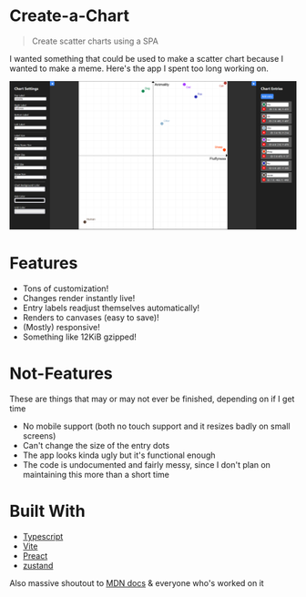 # Create-a-Chart

> Create scatter charts using a SPA

I wanted something that could be used to make a scatter chart because I wanted to make a meme. Here's the app I spent too long working on.

![Preview of the App](/docs/preview.png)

# Features
 - Tons of customization!
 - Changes render instantly live!
 - Entry labels readjust themselves automatically!
 - Renders to canvases (easy to save)!
 - (Mostly) responsive!
 - Something like 12KiB gzipped!

# Not-Features
These are things that may or may not ever be finished, depending on if I get time
 - No mobile support (both no touch support and it resizes badly on small screens)
 - Can't change the size of the entry dots
 - The app looks kinda ugly but it's functional enough
 - The code is undocumented and fairly messy, since I don't plan on maintaining this more than a short time

# Built With
 - [Typescript](https://www.typescriptlang.org/)
 - [Vite](https://vitejs.dev/)
 - [Preact](https://preactjs.com/)
 - [zustand](https://www.npmjs.com/package/zustand)

Also massive shoutout to [MDN docs](https://developer.mozilla.org/en-US/docs/Web/API/Canvas_API) & everyone who's worked on it
